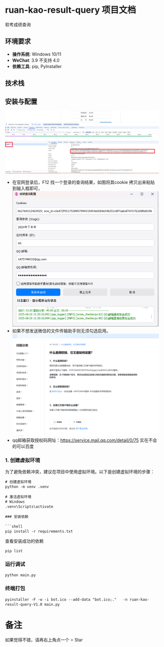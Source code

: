 # ruan-kao-result-query 项目文档
软考成绩查询

## 环境要求

- **操作系统**: Windows 10/11
- **WeChat**: 3.9 不支持 4.0
- **依赖工具**: pip, PyInstaller

## 技术栈



## 安装与配置
![基本配置](doc/images/img_1.png)
- 在官网登录后，F12 找一个登录的查询结果，如图将其cookie 拷贝出来粘贴到输入框即可，
![基本配置](doc/images/img_2.png)
- 如果不想发送微信的文件传输助手则无须勾选启用。
![基本配置](doc/images/qq邮箱获取授权码.png)
- qq邮箱获取授权码网址：https://service.mail.qq.com/detail/0/75 实在不会的可以百度
### 1. 创建虚拟环境

为了避免依赖冲突，建议在项目中使用虚拟环境。以下是创建虚拟环境的步骤：

```shell
# 创建虚拟环境
python -m venv .venv

# 激活虚拟环境
# Windows
.venv\Scripts\activate

### 安装依赖

```shell
pip install -r requirements.txt
```

查看安装成功的依赖

```shell
pip list
```

### 运行调试

```shell
python main.py
```

### 终端打包
```shell
pyinstaller -F -w -i bot.ico --add-data "bot.ico;."   -n ruan-kao-result-query-V1.0 main.py
```
# 备注
如果觉得不错，请再右上角点一个 ⭐ Star